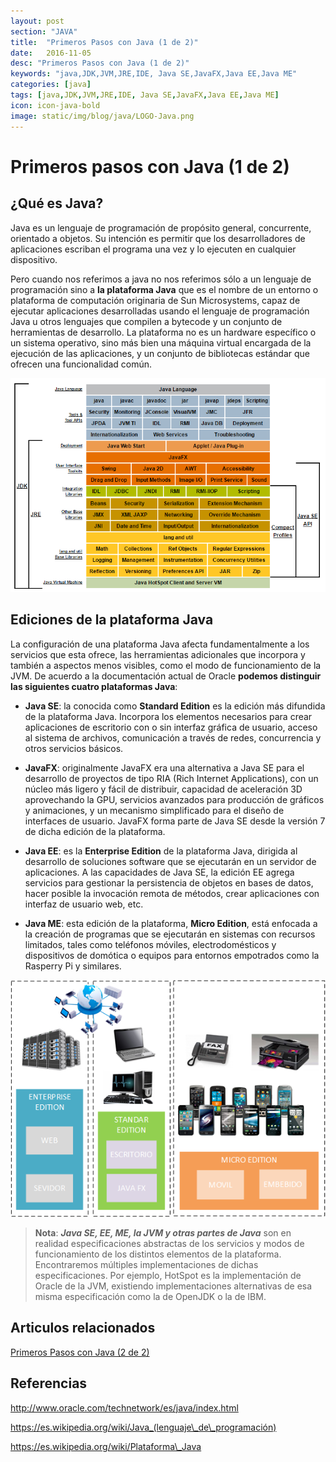 ```yaml
---
layout: post
section: "JAVA"
title:  "Primeros Pasos con Java (1 de 2)"
date:   2016-11-05
desc: "Primeros Pasos con Java (1 de 2)"
keywords: "java,JDK,JVM,JRE,IDE, Java SE,JavaFX,Java EE,Java ME"
categories: [java]
tags: [java,JDK,JVM,JRE,IDE, Java SE,JavaFX,Java EE,Java ME]
icon: icon-java-bold
image: static/img/blog/java/LOGO-Java.png
---
```


# Primeros pasos con Java (1 de 2)

## ¿Qué es Java?

Java es un lenguaje de programación de propósito general, concurrente, orientado a objetos. Su intención es permitir que los desarrolladores de aplicaciones escriban el programa una vez y lo ejecuten en cualquier dispositivo.

Pero cuando nos referimos a java no nos referimos sólo a un lenguaje de programación sino a **la plataforma Java** que es el nombre de un entorno o plataforma de computación originaria de Sun Microsystems, capaz de ejecutar aplicaciones desarrolladas usando el lenguaje de programación Java u otros lenguajes que compilen a bytecode y un conjunto de herramientas de desarrollo. La plataforma no es un hardware específico o un sistema operativo, sino más bien una máquina virtual encargada de la ejecución de las aplicaciones, y un conjunto de bibliotecas estándar que ofrecen una funcionalidad común.

<div style="text-align: center;">
	<img src="/static/img/blog/java/diagrama-conceptual-java.png" class="img-thumbnail" alt="Diagrama conceptual Java.">
</div>

<!--more-->
## Ediciones de la plataforma Java

La configuración de una plataforma Java afecta fundamentalmente a los servicios que esta ofrece, las herramientas adicionales que incorpora y también a aspectos menos visibles, como el modo de funcionamiento de la JVM. De acuerdo a la documentación actual de Oracle **podemos distinguir las siguientes cuatro plataformas Java**:

- **Java SE**: la conocida como **Standard Edition** es la edición más difundida de la plataforma Java. Incorpora los elementos necesarios para crear aplicaciones de escritorio con o sin interfaz gráfica de usuario, acceso al sistema de archivos, comunicación a través de redes, concurrencia y otros servicios básicos.

- **JavaFX**: originalmente JavaFX era una alternativa a Java SE para el desarrollo de proyectos de tipo RIA (Rich Internet Applications), con un núcleo más ligero y fácil de distribuir, capacidad de aceleración 3D aprovechando la GPU, servicios avanzados para producción de gráficos y animaciones, y un mecanismo simplificado para el diseño de interfaces de usuario. JavaFX forma parte de Java SE desde la versión 7 de dicha edición de la plataforma.

- **Java EE**: es la **Enterprise Edition** de la plataforma Java, dirigida al desarrollo de soluciones software que se ejecutarán en un servidor de aplicaciones. A las capacidades de Java SE, la edición EE agrega servicios para gestionar la persistencia de objetos en bases de datos, hacer posible la invocación remota de métodos, crear aplicaciones con interfaz de usuario web, etc.

- **Java ME**: esta edición de la plataforma, **Micro Edition**, está enfocada a la creación de programas que se ejecutarán en sistemas con recursos limitados, tales como teléfonos móviles, electrodomésticos y dispositivos de domótica o equipos para entornos empotrados como la Rasperry Pi y similares.

<div style="text-align: center;">
	<img src="/static/img/blog/java/ediciones_java.png" class="img-thumbnail" alt="Diagrama conceptual Java.">
</div>

> **Nota**: ***Java SE, EE, ME, la JVM y otras partes de Java*** son en realidad especificaciones abstractas de los servicios y modos de funcionamiento de los distintos elementos de la plataforma. Encontraremos múltiples implementaciones de dichas especificaciones. Por ejemplo, HotSpot es la implementación de Oracle de la JVM, existiendo implementaciones alternativas de esa misma especificación como la de OpenJDK o la de IBM.

## Articulos relacionados

[Primeros Pasos con Java (2 de 2)](https://javiermartinalonso.github.io/java/2016/11/05/java-Primeros-Pasos-2.html "Primeros Pasos con Java (2 de 2)")

## Referencias
<a href="http://www.oracle.com/technetwork/es/java/index.html">http://www.oracle.com/technetwork/es/java/index.html</a>

<a href="https://es.wikipedia.org/wiki/Java_(lenguaje_de_programaci%C3%B3n)">https://es.wikipedia.org/wiki/Java_(lenguaje\_de\_programación)</a>

<a href="https://es.wikipedia.org/wiki/Plataforma_Java">https://es.wikipedia.org/wiki/Plataforma\_Java</a>